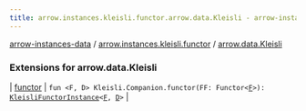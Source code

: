 ```yaml
---
title: arrow.instances.kleisli.functor.arrow.data.Kleisli - arrow-instances-data
---
```


[arrow-instances-data](../../index.html) / [arrow.instances.kleisli.functor](../index.html) / [arrow.data.Kleisli](./index.html)

### Extensions for arrow.data.Kleisli

| [functor](functor.html) | `fun <F, D> Kleisli.Companion.functor(FF: Functor<`[`F`](functor.html#F)`>): `[`KleisliFunctorInstance`](../../arrow.instances/-kleisli-functor-instance/index.html)`<`[`F`](functor.html#F)`, `[`D`](functor.html#D)`>` |

